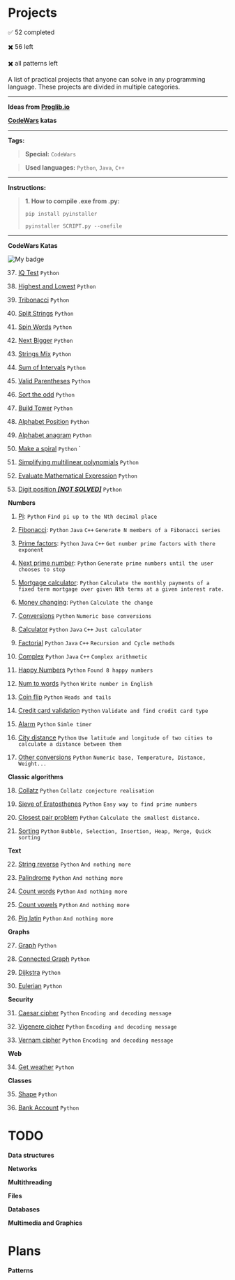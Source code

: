 # Projects

:white_check_mark: 52 completed

:heavy_multiplication_x: 56 left

:heavy_multiplication_x: all patterns left

A list of practical projects that anyone can solve in any programming language. These projects are divided in multiple categories.

---

**Ideas from [Proglib.io](https://proglib.io/p/project-list/amp/)** 

**[CodeWars](https://www.codewars.com/) katas** 

---

**Tags:**

> **Special:** `CodeWars`

> **Used languages:** `Python`, `Java`, `C++`

---

**Instructions:**

> **1. How to compile .exe from .py:**
>
> `pip install pyinstaller`
>
> `pyinstaller SCRIPT.py --onefile`

---
**CodeWars Katas**

![My badge](https://www.codewars.com/users/MikhailGrigorevP/badges/large)


37. [IQ Test](https://github.com/MikhailGrigorevP/Projects/blob/master/CW/IQ_Test) `Python` 

38. [Highest and Lowest](https://github.com/MikhailGrigorevP/Projects/blob/master/CW/HL) `Python` 

39. [Tribonacci](https://github.com/MikhailGrigorevP/Projects/blob/master/CW/Tribonacci) `Python` 

40. [Split Strings](https://github.com/MikhailGrigorevP/Projects/blob/master/CW/SplitStrings) `Python` 

41. [Spin Words](https://github.com/MikhailGrigorevP/Projects/blob/master/CW/SpinWords) `Python` 

42. [Next Bigger](https://github.com/MikhailGrigorevP/Projects/blob/master/CW/NextBigger) `Python` 

43. [Strings Mix](https://github.com/MikhailGrigorevP/Projects/blob/master/CW/StringsMix) `Python` 

44. [Sum of Intervals](https://github.com/MikhailGrigorevP/Projects/blob/master/CW/SumofIntervals) `Python` 

45. [Valid Parentheses](https://github.com/MikhailGrigorevP/Projects/blob/master/CW/ValidParentheses) `Python` 

46. [Sort the odd](https://github.com/MikhailGrigorevP/Projects/blob/master/CW/Sorttheodd) `Python` 

47. [Build Tower](https://github.com/MikhailGrigorevP/Projects/blob/master/CW/BuildTower) `Python` 

48. [Alphabet Position](https://github.com/MikhailGrigorevP/Projects/blob/master/CW/AlphabetPosition) `Python` 

49. [Alphabet anagram](https://github.com/MikhailGrigorevP/Projects/blob/master/CW/Anagram) `Python` 

50. [Make a spiral](https://github.com/MikhailGrigorevP/Projects/blob/master/CW/MakeSpiral) `Python` `

51. [Simplifying multilinear polynomials](https://github.com/MikhailGrigorevP/Projects/blob/master/CW/Simplifying) `Python` 

52. [Evaluate Mathematical Expression](https://github.com/MikhailGrigorevP/Projects/blob/master/CW/EvaluateMathematicalExpression) `Python` 

53. [Digit position **_[NOT SOLVED]_**](https://github.com/MikhailGrigorevP/Projects/blob/master/CW/DigitPostion) `Python` 

**Numbers**

1. [Pi](https://github.com/MikhailGrigorevP/Projects/blob/master/Numbers/Pi): `Python` `Find pi up to the Nth decimal place` 

2. [Fibonacci](https://github.com/MikhailGrigorevP/Projects/blob/master/Numbers/Fibonacci): `Python` `Java` `C++` `Generate N members of a Fibonacci series`

3. [Prime factors](https://github.com/MikhailGrigorevP/Projects/blob/master/Numbers/Prime): `Python` `Java` `C++` `Get number prime factors with there exponent`

4. [Next prime number](https://github.com/MikhailGrigorevP/Projects/blob/master/Numbers/nextPrime): `Python` `Generate prime numbers until the user chooses to stop`

5. [Mortgage calculator](https://github.com/MikhailGrigorevP/Projects/blob/master/Numbers/Mortgage): `Python`  `Calculate the monthly payments of a fixed term mortgage over given Nth terms at a given interest rate.`

6. [Money changing](https://github.com/MikhailGrigorevP/Projects/blob/master/Numbers/MoneyChanging): `Python` `Calculate the change`

7. [Conversions](https://github.com/MikhailGrigorevP/Projects/blob/master/Numbers/Conversions) `Python` `Numeric base conversions`

8. [Calculator](https://github.com/MikhailGrigorevP/Projects/blob/master/Numbers/Calculator) `Python` `Java` `C++` `Just calculator`

9. [Factorial](https://github.com/MikhailGrigorevP/Projects/blob/master/Numbers/Factorial) `Python` `Java` `C++` `Recursion and Cycle methods`

10. [Complex](https://github.com/MikhailGrigorevP/Projects/blob/master/Numbers/Complex) `Python` `Java` `C++` `Complex arithmetic`

11. [Happy Numbers](https://github.com/MikhailGrigorevP/Projects/blob/master/Numbers/HappyNumber) `Python` `Found 8 happy numbers`

12. [Num to words](https://github.com/MikhailGrigorevP/Projects/blob/master/Numbers/NumToWords) `Python` `Write number in English`

13. [Coin flip](https://github.com/MikhailGrigorevP/Projects/blob/master/Numbers/CoinFlip) `Python` `Heads and tails`

14. [Credit card validation](https://github.com/MikhailGrigorevP/Projects/blob/master/Numbers/CreditCard) `Python` `Validate and find credit card type`

15. [Alarm](https://github.com/MikhailGrigorevP/Projects/blob/master/Numbers/Alarm) `Python` `Simle timer`

16. [City distance](https://github.com/MikhailGrigorevP/Projects/blob/master/Numbers/cityDistance) `Python` `Use latitude and longitude of two cities to calculate a distance between them`

17. [Other conversions](https://github.com/MikhailGrigorevP/Projects/blob/master/Numbers/Conversions) `Python` `Numeric base, Temperature, Distance, Weight...`

**Classic algorithms**

18. [Collatz](https://github.com/MikhailGrigorevP/Projects/blob/master/ClassicAlgorithms/Collatz) `Python` `Collatz conjecture realisation`

19. [Sieve of Eratosthenes](https://github.com/MikhailGrigorevP/Projects/blob/master/ClassicAlgorithms/SieveofEratosthenes) `Python` `Easy way to find prime numbers`

20. [Closest pair problem](https://github.com/MikhailGrigorevP/Projects/blob/master/ClassicAlgorithms/ClosestPairProblen) `Python` `Calculate the smallest distance.`

21. [Sorting](https://github.com/MikhailGrigorevP/Projects/blob/master/ClassicAlgorithms/Sorting) `Python` `Bubble, Selection, Insertion, Heap, Merge, Quick sorting`

**Text**

22. [String reverse](https://github.com/MikhailGrigorevP/Projects/blob/master/Text/ReverseString) `Python` `And nothing more`

23. [Palindrome](https://github.com/MikhailGrigorevP/Projects/blob/master/Text/Palindrome) `Python` `And nothing more`

24. [Count words](https://github.com/MikhailGrigorevP/Projects/blob/master/Text/CountWords) `Python` `And nothing more`

25. [Count vowels](https://github.com/MikhailGrigorevP/Projects/blob/master/Text/CountVowels) `Python` `And nothing more`

26. [Pig latin](https://github.com/MikhailGrigorevP/Projects/blob/master/Text/PigLatin) `Python` `And nothing more`

**Graphs**

27. [Graph](https://github.com/MikhailGrigorevP/Projects/blob/master/Graphs) `Python`

28. [Connected Graph](https://github.com/MikhailGrigorevP/Projects/blob/master/Graphs) `Python`

29. [Dijkstra](https://github.com/MikhailGrigorevP/Projects/blob/master/Graphs) `Python`

30. [Eulerian](https://github.com/MikhailGrigorevP/Projects/blob/master/Graphs) `Python`

**Security**

31. [Caesar cipher](https://github.com/MikhailGrigorevP/Projects/blob/master/Security/CaesarCipher) `Python` `Encoding and decoding message`

32. [Vigenere cipher](https://github.com/MikhailGrigorevP/Projects/blob/master/Security/VigenereCipher) `Python` `Encoding and decoding message`

33. [Vernam cipher](https://github.com/MikhailGrigorevP/Projects/blob/master/Security/VernamCipher) `Python` `Encoding and decoding message`

**Web**

34. [Get weather](https://github.com/MikhailGrigorevP/Projects/blob/master/Web/Weather) `Python` 

**Classes**

35. [Shape](https://github.com/MikhailGrigorevP/Projects/blob/master/Classes/Shape) `Python` 

36. [Bank Account](https://github.com/MikhailGrigorevP/Projects/blob/master/Classes/BankAccount) `Python` 



# TODO

**Data structures**

**Networks**

**Multithreading**

**Files**

**Databases**

**Multimedia and Graphics**

# Plans

**Patterns**


